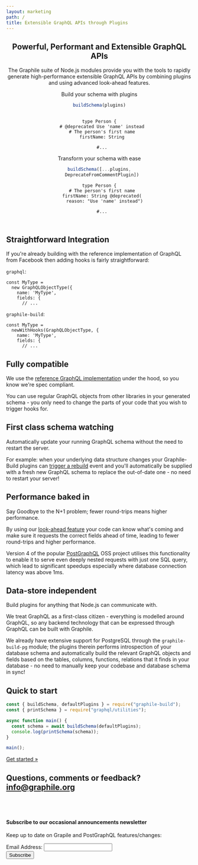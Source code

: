 ```yaml
---
layout: marketing
path: /
title: Extensible GraphQL APIs through Plugins
---
```


<header>
<div class='container-fluid'>

## Powerful, Performant and Extensible GraphQL APIs

<p class='lead'>
The Graphile suite of Node.js modules provide you with the tools to rapidly
generate high-performance extensible GraphQL APIs by combining plugins and
using advanced look-ahead features.
</p>

<div class='row'>
<div class='col-lg-6 col-xs-12'>

Build your schema with plugins  
```js
buildSchema(plugins)
 
```

```graphql{2}
type Person {
  # @deprecated Use 'name' instead
  # The person's first name
  firstName: String

  #...
```

</div><!-- /col-6 -->
<div class='col-lg-6 col-xs-12'>

Transform your schema with ease  
```js
buildSchema([...plugins,
  DeprecateFromCommentPlugin])
```

```graphql{3-4}
type Person {
  # The person's first name
  firstName: String @deprecated(
    reason: "Use 'name' instead")

  #...
```

</div><!-- /col-6 -->
</div><!-- /row -->

</div><!-- /container -->
</header>

<!-- **************************************** -->

<section class='odd'>
<div class='container'>
<div class='row'>
<div class='col-xs-12'>

# Straightforward Integration
<p class='lead'>
If you're already building with the reference implementation of GraphQL from
Facebook then adding hooks is fairly straightforward:
</p>

<div class='container'>
<div class='row'>

<div class='col-xs-12 col-lg-6'>

`graphql`:

```js{2}
const MyType =
  new GraphQLObjectType({
    name: 'MyType',
    fields: {
      // ...
```

</div><!-- /col-6 -->
<div class='col-xs-12 col-lg-6'>

`graphile-build`:

```js{2}
const MyType =
  newWithHooks(GraphQLObjectType, {
    name: 'MyType',
    fields: {
      // ...
```

</div><!-- /col-6 -->

</div><!-- /row -->
</div><!-- /container -->
</section><!-- /odd -->

<!-- **************************************** -->

<section class='even'>
<div class='container'>
<div class='row'>
<div class='col-4 col-fa hidden-md-down'><i class='fa fa-handshake-o' aria-hidden="true"></i></div>
<div class='col-xs-12 col-lg-8'>

# Fully compatible

<p class='lead'>
We use the <a href="http://graphql.org/graphql-js/">reference GraphQL implementation</a>
under the hood, so you know we're spec compliant.
</p>

 You can use regular GraphQL objects from other libraries in your generated
 schema - you only need to change the parts of your code that you wish to trigger hooks for.
</div>

</div><!-- /row -->
</div><!-- /container -->
</section><!-- /even -->

<!-- **************************************** -->

<section class='odd'>
<div class='container'>
<div class='row'>
<div class='col-xs-12 col-lg-8'>

# First class schema watching

<p class='lead'>
Automatically update your running GraphQL schema without the need to restart the server.
</p>

For example: when your underlying data structure changes your Graphile-Build
plugins can [trigger a rebuild](/graphile-build/schema-builder/#plugin-methods) event and you'll automatically be supplied with a
fresh new GraphQL schema to replace the out-of-date one - no need to restart
your server!
</div><!-- /col-9 -->
<div class='col-4 col-fa hidden-md-down'><i class='fa fa-refresh' aria-hidden="true"></i></div>

</div><!-- /row -->
</div><!-- /container -->
</section><!-- /odd -->

<!-- **************************************** -->

<section class='even'>
<div class='container'>
<div class='row'>
<div class='col-4 col-fa hidden-md-down'><i class='fa fa-rocket' aria-hidden="true"></i></div>
<div class='col-xs-12 col-lg-8'>

# Performance baked in

<p class='lead'>
Say Goodbye to the N+1 problem; fewer round-trips means higher performance.
</p>

By using our [look-ahead feature](/graphile-build/look-ahead/) your code can
know what's coming and make sure it requests the correct fields ahead of time,
leading to fewer round-trips and higher performance.

Version 4 of the popular
[PostGraphQL](https://github.com/postgraphql/postgraphql) OSS project utilises
this functionality to enable it to serve even deeply nested requests with just
one SQL query, which lead to significant speedups especially where database
connection latency was above 1ms.

</div><!-- /col-xs-12 -->

</div><!-- /row -->
</div><!-- /container -->
</section><!-- /odd -->

<!-- **************************************** -->

<section class='odd'>
<div class='container'>
<div class='row'>
<div class='col-xs-12 col-lg-8'>

# Data-store independent

<p class='lead'>
Build plugins for anything that Node.js can communicate with.
</p>

We treat GraphQL as a first-class citizen - everything is modelled around
GraphQL, so any backend technology that can be expressed through GraphQL can be
built with Graphile.

We already have extensive support for PostgreSQL through the
`graphile-build-pg` module; the plugins therein performs introspection of your
database schema and automatically build the relevant GraphQL objects and fields
based on the tables, columns, functions, relations that it finds in your
database - no need to manually keep your codebase and database schema in sync!
</div>
<div class='col-4 col-fa hidden-md-down'><i class='fa fa-database' aria-hidden="true"></i></div>

</div><!-- /row -->
</div><!-- /container -->
</section><!-- /odd -->

<!-- **************************************** -->

<section class='even'>
<div class='container'>
<div class='row justify-content-center'>
<div class='text-center col-xs-12'>

# Quick to start

```js
const { buildSchema, defaultPlugins } = require("graphile-build");
const { printSchema } = require("graphql/utilities");

async function main() {
  const schema = await buildSchema(defaultPlugins);
  console.log(printSchema(schema));
}

main();
```

<div class='d-flex justify-content-center'>
<a class='btn btn-primary btn-lg' href='/graphile-build/getting-started/'>Get started &raquo;</a>
</div>

</div><!-- /col-xs-12 -->
</div><!-- /container -->
</section><!-- /even -->


<section class='mailinglist'>
<div class='container'>

<div class='row justify-content-center'>
<div class='col-xs-12'>
  <h2>Questions, comments or feedback? <a href='mailto:info@graphile.org?subject=Graphile%20question%2Fcomment%2Ffeedback%3A'>info@graphile.org</a></h2>
</div>
</div>

<div style="height: 36px"></div>

<div class='row justify-content-center'>
<div class='col-xs-12 col-md-8 text-center'>
<!-- Begin MailChimp Signup Form -->
<link href="//cdn-images.mailchimp.com/embedcode/classic-10_7.css" rel="stylesheet" type="text/css" />
<style type="text/css">
	#mc_embed_signup{background:#fff; clear:left; font:14px Helvetica,Arial,sans-serif; }
	/* Add your own MailChimp form style overrides in your site stylesheet or in this style block.
	   We recommend moving this block and the preceding CSS link to the HEAD of your HTML file. */
</style>
<div>
<form action="//graphile.us16.list-manage.com/subscribe/post?u=d103f710cf00a9273b55e8e9b&amp;id=c3a9eb5c4e" method="post"
id="mc-embedded-subscribe-form" name="mc-embedded-subscribe-form" class="validate" target="_blank" novalidate>
  <div id="mc_embed_signup_scroll">
    <h4>Subscribe to our occasional announcements newsletter</h4>
    <p class='lead'>Keep up to date on Grapile and PostGraphQL features/changes:</p>
    <div class="mc-field-group form-inline justify-content-center">
      <div class='form-group'>
        <label for="mce-EMAIL">Email Address: </label>
        <input type="email" value="" name="EMAIL" class="required email form-control mx-sm-3" id="mce-EMAIL">
        <!-- real people should not fill this in and expect good things - do not remove this or risk form bot signups-->
        <div style="position: absolute; left: -5000px;" aria-hidden="true"><input type="text" name="b_d103f710cf00a9273b55e8e9b_c3a9eb5c4e" tabindex="-1" value=""></div>
        <div class="clear"><input type="submit" value="Subscribe" name="subscribe" id="mc-embedded-subscribe" class="button btn btn-primary"></div>
      </div>
      <div id="mce-responses" class="clear">
        <div class="response" id="mce-error-response" style="display:none"></div>
        <div class="response" id="mce-success-response" style="display:none"></div>
      </div>
    </div>
  </div>
</form>
</div>
<!--End mc_embed_signup-->
</div>
</div>

</div>
</section>

<!-- **************************************** -->

